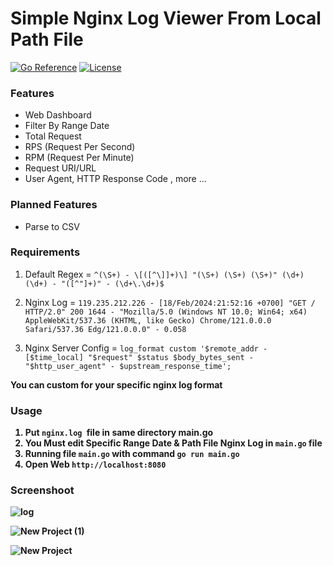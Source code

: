Simple Nginx Log Viewer From Local Path File
======================================

[![Go Reference](https://pkg.go.dev/badge/github.com/your-username/your-app.svg)](https://pkg.go.dev/github.com/your-username/your-app)
[![License](https://img.shields.io/badge/License-MIT-blue.svg)](https://opensource.org/licenses/MIT)

### Features
- Web Dashboard
- Filter By Range Date
- Total Request
- RPS (Request Per Second)
- RPM (Request Per Minute)
- Request URI/URL
- User Agent, HTTP Response Code , more ...

### Planned Features
- Parse to CSV

### Requirements 

1. Default Regex = ``^(\S+) - \[([^\]]+)\] "(\S+) (\S+) (\S+)" (\d+) (\d+) - "([^"]+)" - (\d+\.\d+)$``

2. Nginx Log  = `119.235.212.226 - [18/Feb/2024:21:52:16 +0700] "GET / HTTP/2.0" 200 1644 - "Mozilla/5.0 (Windows NT 10.0; Win64; x64) AppleWebKit/537.36 (KHTML, like Gecko) Chrome/121.0.0.0 Safari/537.36 Edg/121.0.0.0" - 0.058`

3. Nginx Server Config = 
`
        log_format custom '$remote_addr - [$time_local] "$request" $status $body_bytes_sent - "$http_user_agent" - $upstream_response_time';
`

<b> You can custom for your specific nginx log format <b>


### Usage
1. Put `nginx.log `file in same directory main.go
2. You Must edit Specific Range Date & Path File Nginx Log in `main.go` file
3. Running file `main.go` with command `go run main.go`
4. Open Web `http://localhost:8080`

### Screenshoot
![log](https://github.com/lianmafutra/Simple-Nginx-Log-Viewer-with-Go/assets/15800599/c6e8f244-43ae-4004-ae30-9da8dcb55382)

![New Project (1)](https://github.com/lianmafutra/Simple-Nginx-Log-Viewer-with-Go/assets/15800599/cb5e9b42-fc62-451a-b073-5025c1ba5294)

![New Project](https://github.com/lianmafutra/Simple-Nginx-Log-Viewer-with-Go/assets/15800599/35c9c9b1-c9a7-4f2e-9878-64f5a92e66d0)
